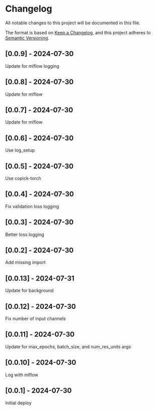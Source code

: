 # Changelog
All notable changes to this project will be documented in this file.

The format is based on [Keep a Changelog](https://keepachangelog.com/en/1.0.0/),
and this project adheres to [Semantic Versioning](https://semver.org/spec/v2.0.0.html).

## [0.0.9] - 2024-07-30
Update for mlflow logging

## [0.0.8] - 2024-07-30
Update for mlflow

## [0.0.7] - 2024-07-30
Update for mlflow

## [0.0.6] - 2024-07-30
Use log_setup

## [0.0.5] - 2024-07-30
Use copick-torch

## [0.0.4] - 2024-07-30
Fix validation loss logging

## [0.0.3] - 2024-07-30
Better loss logging

## [0.0.2] - 2024-07-30
Add missing import

## [0.0.13] - 2024-07-31
Update for background

## [0.0.12] - 2024-07-30
Fix number of input channels

## [0.0.11] - 2024-07-30
Update for max_epochs, batch_size, and num_res_units args

## [0.0.10] - 2024-07-30
Log with mlflow

## [0.0.1] - 2024-07-30
Initial deploy
